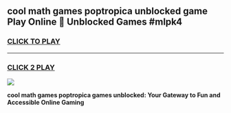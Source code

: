
## cool math games poptropica unblocked game Play Online 👋 Unblocked Games #mlpk4
<h3>
<a href="https://premium.freeplayer.one?title=cool_math_games_poptropica&ref=21F">CLICK TO PLAY</a></h3>
<hr>

<h3>
<a href="https://premium.freeplayer.one?title=cool_math_games_poptropica&ref=21F">CLICK 2 PLAY</a>
  
</h3>

<a href="https://premium.freeplayer.one?title=cool_math_games_poptropica&ref=21F/"><img src="https://clearcache.store/games.png"></a>


**cool math games poptropica games unblocked: Your Gateway to Fun and Accessible Online Gaming**
